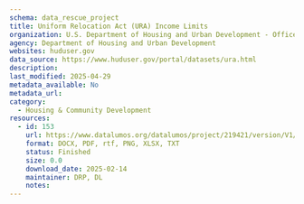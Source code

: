 ```yaml
---
schema: data_rescue_project 
title: Uniform Relocation Act (URA) Income Limits
organization: U.S. Department of Housing and Urban Development - Office of Policy Development and Research
agency: Department of Housing and Urban Development
websites: huduser.gov
data_source: https://www.huduser.gov/portal/datasets/ura.html
description: 
last_modified: 2025-04-29
metadata_available: No
metadata_url: 
category:
  - Housing & Community Development 
resources:
  - id: 153
    url: https://www.datalumos.org/datalumos/project/219421/version/V1/view
    format: DOCX, PDF, rtf, PNG, XLSX, TXT
    status: Finished
    size: 0.0
    download_date: 2025-02-14
    maintainer: DRP, DL
    notes: 
---
```

